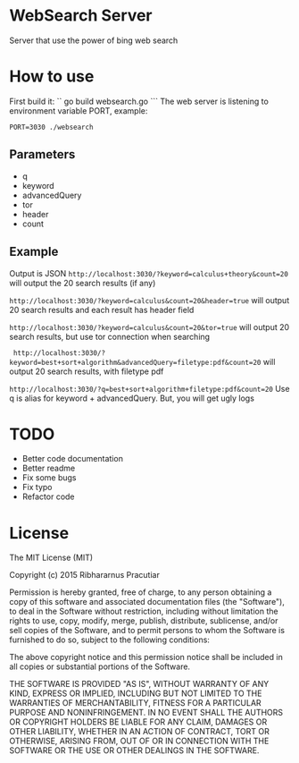 # WebSearch Server
Server that use the power of bing web search

# How to use
First build it:
`` go build websearch.go ```
The web server is listening to environment variable PORT, example:

```
PORT=3030 ./websearch
```


## Parameters
- q
- keyword
- advancedQuery
- tor
- header
- count

## Example
Output is JSON
``` http://localhost:3030/?keyword=calculus+theory&count=20 ```
will output the 20 search results (if any)
 
``` http://localhost:3030/?keyword=calculus&count=20&header=true ```
will output 20 search results and each result has header field

``` http://localhost:3030/?keyword=calculus&count=20&tor=true ```
will output 20 search results, but use tor connection when searching

```  http://localhost:3030/?keyword=best+sort+algorithm&advancedQuery=filetype:pdf&count=20 ```
will output 20 search results, with filetype pdf
 
``` http://localhost:3030/?q=best+sort+algorithm+filetype:pdf&count=20 ```
Use q is alias for keyword + advancedQuery. But, you will get ugly logs

# TODO
- Better code documentation
- Better readme
- Fix some bugs
- Fix typo
- Refactor code

# License
The MIT License (MIT)

Copyright (c) 2015 Ribhararnus Pracutiar

Permission is hereby granted, free of charge, to any person obtaining a copy
of this software and associated documentation files (the "Software"), to deal
in the Software without restriction, including without limitation the rights
to use, copy, modify, merge, publish, distribute, sublicense, and/or sell
copies of the Software, and to permit persons to whom the Software is
furnished to do so, subject to the following conditions:

The above copyright notice and this permission notice shall be included in all
copies or substantial portions of the Software.

THE SOFTWARE IS PROVIDED "AS IS", WITHOUT WARRANTY OF ANY KIND, EXPRESS OR
IMPLIED, INCLUDING BUT NOT LIMITED TO THE WARRANTIES OF MERCHANTABILITY,
FITNESS FOR A PARTICULAR PURPOSE AND NONINFRINGEMENT. IN NO EVENT SHALL THE
AUTHORS OR COPYRIGHT HOLDERS BE LIABLE FOR ANY CLAIM, DAMAGES OR OTHER
LIABILITY, WHETHER IN AN ACTION OF CONTRACT, TORT OR OTHERWISE, ARISING FROM,
OUT OF OR IN CONNECTION WITH THE SOFTWARE OR THE USE OR OTHER DEALINGS IN THE
SOFTWARE.

